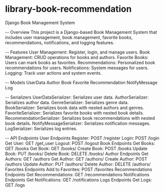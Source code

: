 # library-book-recommendation
Django Book Management System

-- Overview
This project is a Django-based Book Management System that includes user management, book management, favorite books, recommendations, notifications, and logging features.

-- Features
User Management: Register, login, and manage users.
Book Management: CRUD operations for books and authors.
Favorite Books: Users can mark books as favorites.
Recommendations: Personalized book recommendations for users.
Notifications: System messages for users.
Logging: Track user actions and system events.

-- Models
UserData
Author
Book
Favorite
Recommendation
NotifyMessage
Log

-- Serializers
UserDataSerializer: Serializes user data.
AuthorSerializer: Serializes author data.
GenreSerializer: Serializes genre data.
BookSerializer: Serializes book data with nested authors and genres.
FavoriteSerializer: Serializes favorite books with nested book details.
RecommendationSerializer: Serializes book recommendations with nested book details.
NotifyMessageSerializer: Serializes notification messages.
LogSerializer: Serializes log entries.

-- API Endpoints
User Endpoints
Register: POST /register
Login: POST /login
Get User: GET /get_user
Logout: POST /logout
Book Endpoints
Get Books: GET /books
Get Book: GET /books/<id>
Create Book: POST /books
Update Book: PUT /books/<id>
Delete Book: DELETE /books/<id>
Author Endpoints
Get Authors: GET /authors
Get Author: GET /authors/<id>
Create Author: POST /authors
Update Author: PUT /authors/<id>
Delete Author: DELETE /authors/<id>
Favorites Endpoints
Add to Favorites: POST /favorites
Recommendations Endpoints
Get Recommendations: GET /recommendations
Notifications Endpoints
Get Notifications: GET /notifications
Logs Endpoints
Get Logs: GET /logs

